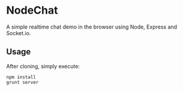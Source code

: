 # NodeChat

A simple realtime chat demo in the browser using Node, Express and Socket.io.

## Usage

After cloning, simply execute:

    npm install
    grunt server
